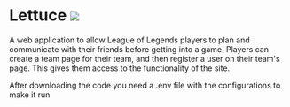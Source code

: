 Lettuce    <img src="https://travis-ci.org/khanny17/Lettuce.svg?branch=master" />
=======

A web application to allow League of Legends players to plan and communicate with their friends before getting into a game. Players can create a team page for their team, and then register a user on their team's page. This gives them access to the functionality of the site.




After downloading the code you need a .env file with the configurations to make it run
